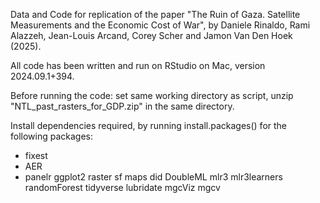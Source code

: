 Data and Code for replication of the paper "The Ruin of Gaza. Satellite Measurements and the Economic Cost of War", by Daniele Rinaldo, Rami Alazzeh, Jean-Louis Arcand, Corey Scher and Jamon Van Den Hoek (2025).

All code has been written and run on RStudio on Mac, version 2024.09.1+394.

Before running the code: set same working directory as script, unzip "NTL_past_rasters_for_GDP.zip" in the same directory.

Install dependencies required, by running install.packages() for the following packages:

- fixest
- AER
- panelr
ggplot2
raster
sf
maps
did
DoubleML
mlr3
mlr3learners
randomForest
tidyverse
lubridate
mgcViz
mgcv
